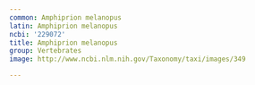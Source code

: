 ```yaml
---
common: Amphiprion melanopus
latin: Amphiprion melanopus
ncbi: '229072'
title: Amphiprion melanopus
group: Vertebrates
image: http://www.ncbi.nlm.nih.gov/Taxonomy/taxi/images/349

---
```

